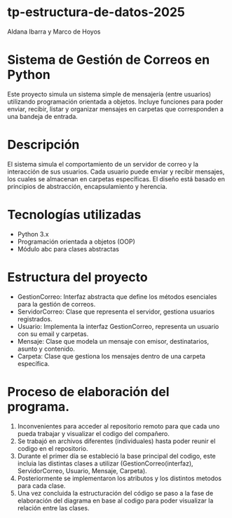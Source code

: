 # tp-estructura-de-datos-2025
Aldana Ibarra y Marco de Hoyos

# Sistema de Gestión de Correos en Python
Este proyecto simula un sistema simple de mensajería (entre usuarios) utilizando programación orientada a objetos. Incluye funciones para poder enviar, recibir, listar y organizar mensajes en carpetas que corresponden a una bandeja de entrada.

# Descripción
El sistema simula el comportamiento de un servidor de correo y la interacción de sus usuarios. Cada usuario puede enviar y recibir mensajes, los cuales se almacenan en carpetas específicas. El diseño está basado en principios de abstracción, encapsulamiento y herencia.

# Tecnologías utilizadas
- Python 3.x
- Programación orientada a objetos (OOP)
- Módulo abc para clases abstractas

# Estructura del proyecto
- GestionCorreo: Interfaz abstracta que define los métodos esenciales para la gestión de correos.
- ServidorCorreo: Clase que representa el servidor, gestiona usuarios registrados.
- Usuario: Implementa la interfaz GestionCorreo, representa un usuario con su email y carpetas.
- Mensaje: Clase que modela un mensaje con emisor, destinatarios, asunto y contenido.
- Carpeta: Clase que gestiona los mensajes dentro de una carpeta específica.

# Proceso de elaboración del programa.
1. Inconvenientes para acceder al repositorio remoto para que cada uno pueda trabajar y visualizar el codigo del compañero.
2. Se trabajó en archivos diferentes (individuales) hasta poder reunir el codigo en el repositorio.
3. Durante el primer día se estableció la base principal del codigo, este incluia las distintas clases a utilizar (GestionCorreo(interfaz), ServidorCorreo, Usuario, Mensaje, Carpeta).
4. Posteriormente se implementaron los atributos y los distintos metodos para cada clase.
5. Una vez concluida la estructuración del código se paso a la fase de elaboración del diagrama en base al codigo para poder visualizar la relación entre las clases.

